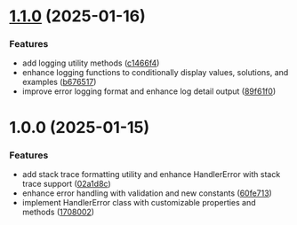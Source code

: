 # [1.1.0](https://github.com/fvena/handler-error/compare/v1.0.0...v1.1.0) (2025-01-16)


### Features

* add logging utility methods ([c1466f4](https://github.com/fvena/handler-error/commit/c1466f495cdd68772488164106832ec5c5b9c317))
* enhance logging functions to conditionally display values, solutions, and examples ([b676517](https://github.com/fvena/handler-error/commit/b676517e93908449dbb4256cfb36469b95057fae))
* improve error logging format and enhance log detail output ([89f61f0](https://github.com/fvena/handler-error/commit/89f61f0e3c3b963618a3f16a4adb3cb568b5ade2))

# 1.0.0 (2025-01-15)

### Features

- add stack trace formatting utility and enhance HandlerError with stack trace support ([02a1d8c](https://github.com/fvena/handler-error/commit/02a1d8c9684d3e513848188a8567cd2a34bd51a5))
- enhance error handling with validation and new constants ([60fe713](https://github.com/fvena/handler-error/commit/60fe71341dc9f7dcdbf01c3c1fe314735d98424a))
- implement HandlerError class with customizable properties and methods ([1708002](https://github.com/fvena/handler-error/commit/170800207febcc6a1b66d6f8f0ca18b74946dad4))
